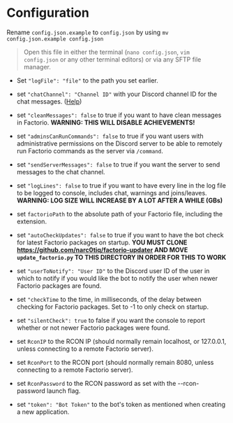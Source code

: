 # Configuration
    
  Rename `config.json.example` to `config.json` by using `mv config.json.example config.json`
  > Open this file in either the terminal (`nano config.json`, `vim config.json` or any other terminal editors) or via any SFTP file manager.

  - Set `"logFile": "file"` to the path you set earlier. 

  - set `"chatChannel": "Channel ID"` with your Discord channel ID for the chat messages. ([Help](https://support.discordapp.com/hc/en-us/articles/206346498-Where-can-I-find-my-User-Server-Message-ID-))

  - set `"cleanMessages": false` to true if you want to have clean messages in Factorio. **WARNING: THIS WILL DISABLE ACHIEVEMENTS!**

  - set `"adminsCanRunCommands": false` to true if you want users with administrative permissions on the Discord server to be able to remotely run Factorio commands as the server via `/command`.

  - set `"sendServerMessages": false` to true if you want the server to send messages to the chat channel.

  - set `"logLines": false` to true if you want to have every line in the log file to be logged to console, includes chat, warnings and joins/leaves. **WARNING: LOG SIZE WILL INCREASE BY A LOT AFTER A WHILE (GBs)**

  - set `factorioPath` to the absolute path of your Factorio file, including the extension.

  - set `"autoCheckUpdates": false` to true if you want to have the bot check for latest Factorio packages on startup. **YOU MUST CLONE https://github.com/narc0tiq/factorio-updater AND MOVE `update_factorio.py` TO THIS DIRECTORY IN ORDER FOR THIS TO WORK**

  - set `"userToNotify": "User ID"` to the Discord user ID of the user in which to notify if you would like the bot to notify the user when newer Factorio packages are found.

  - set `"checkTime` to the time, in milliseconds, of the delay between checking for Factorio packages. Set to -1 to only check on startup.

  - set `"silentCheck": true` to false if you want the console to report whether or not newer Factorio packages were found.

  - set `RconIP` to the RCON IP (should normally remain localhost, or 127.0.0.1, unless connecting to a remote Factorio server).

  - set `RconPort` to the RCON port (should normally remain 8080, unless connecting to a remote Factorio server).

  - set `RconPassword` to the RCON password as set with the --rcon-password launch flag.

  - set `"token": "Bot Token"` to the bot's token as mentioned when creating a new application.